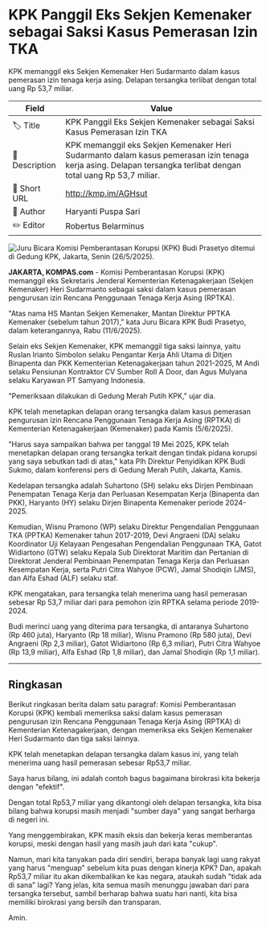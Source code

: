 # KPK Panggil Eks Sekjen Kemenaker sebagai Saksi Kasus Pemerasan Izin TKA

KPK memanggil eks Sekjen Kemenaker Heri Sudarmanto dalam kasus pemerasan izin tenaga kerja asing. Delapan tersangka terlibat dengan total uang Rp 53,7 miliar.

| Field         | Value                                                       |
|---------------|-------------------------------------------------------------|
| 🏷️ Title       | KPK Panggil Eks Sekjen Kemenaker sebagai Saksi Kasus Pemerasan Izin TKA |
| 📝 Description | KPK memanggil eks Sekjen Kemenaker Heri Sudarmanto dalam kasus pemerasan izin tenaga kerja asing. Delapan tersangka terlibat dengan total uang Rp 53,7 miliar. |
| 🔗 Short URL   | http://kmp.im/AGHsut |
| 👤 Author      | Haryanti Puspa Sari |
| ✏️ Editor      | Robertus Belarminus |

![Juru Bicara Komisi Pemberantasan Korupsi (KPK) Budi Prasetyo ditemui di Gedung KPK, Jakarta, Senin (26/5/2025).](https://asset.kompas.com/crops/XgjPYivQwpVEyAeeKIWmNAi8TKc=/278x5:1500x820/750x500/data/photo/2025/05/26/683427528573e.jpg)

**JAKARTA, KOMPAS.com** - Komisi Pemberantasan Korupsi (KPK) memanggil eks Sekretaris Jenderal Kementerian Ketenagakerjaan (Sekjen Kemenaker) Heri Sudarmanto sebagai saksi dalam kasus pemerasan pengurusan izin Rencana Penggunaan Tenaga Kerja Asing (RPTKA).

\"Atas nama HS Mantan Sekjen Kemenaker, Mantan Direktur PPTKA Kemenaker (sebelum tahun 2017),\" kata Juru Bicara KPK Budi Prasetyo, dalam keterangannya, Rabu (11/6/2025).

Selain eks Sekjen Kemenaker, KPK memanggil tiga saksi lainnya, yaitu Ruslan Irianto Simbolon selaku Pengantar Kerja Ahli Utama di Ditjen Binapenta dan PKK Kementerian Ketenagakerjaan tahun 2021-2025, M Andi selaku Pensiunan Kontraktor CV Sumber Roll A Door, dan Agus Mulyana selaku Karyawan PT Samyang Indonesia.

\"Pemeriksaan dilakukan di Gedung Merah Putih KPK,\" ujar dia.

KPK telah menetapkan delapan orang tersangka dalam kasus pemerasan pengurusan izin Rencana Penggunaan Tenaga Kerja Asing (RPTKA) di Kementerian Ketenagakerjaan (Kemenaker) pada Kamis (5/6/2025).

\"Harus saya sampaikan bahwa per tanggal 19 Mei 2025, KPK telah menetapkan delapan orang tersangka terkait dengan tindak pidana korupsi yang saya sebutkan tadi di atas,\" kata Plh Direktur Penyidikan KPK Budi Sukmo, dalam konferensi pers di Gedung Merah Putih, Jakarta, Kamis.

Kedelapan tersangka adalah Suhartono (SH) selaku eks Dirjen Pembinaan Penempatan Tenaga Kerja dan Perluasan Kesempatan Kerja (Binapenta dan PKK), Haryanto (HY) selaku Dirjen Binapenta Kemenaker periode 2024-2025.

Kemudian, Wisnu Pramono (WP) selaku Direktur Pengendalian Penggunaan TKA (PPTKA) Kemenaker tahun 2017-2019, Devi Angraeni (DA) selaku Koordinator Uji Kelayaan Pengesahan Pengendalian Penggunaan TKA, Gatot Widiartono (GTW) selaku Kepala Sub Direktorat Maritim dan Pertanian di Direktorat Jenderal Pembinaan Penempatan Tenaga Kerja dan Perluasan Kesempatan Kerja, serta Putri Citra Wahyoe (PCW), Jamal Shodiqin (JMS), dan Alfa Eshad (ALF) selaku staf.

KPK mengatakan, para tersangka telah menerima uang hasil pemerasan sebesar Rp 53,7 miliar dari para pemohon izin RPTKA selama periode 2019-2024.

Budi merinci uang yang diterima para tersangka, di antaranya Suhartono (Rp 460 juta), Haryanto (Rp 18 miliar), Wisnu Pramono (Rp 580 juta), Devi Angraeni (Rp 2,3 miliar), Gatot Widiartono (Rp 6,3 miliar), Putri Citra Wahyoe (Rp 13,9 miliar), Alfa Eshad (Rp 1,8 miliar), dan Jamal Shodiqin (Rp 1,1 miliar).

---
## Ringkasan

Berikut ringkasan berita dalam satu paragraf: Komisi Pemberantasan Korupsi (KPK) kembali memeriksa saksi dalam kasus pemerasan pengurusan izin Rencana Penggunaan Tenaga Kerja Asing (RPTKA) di Kementerian Ketenagakerjaan, dengan memeriksa eks Sekjen Kemenaker Heri Sudarmanto dan tiga saksi lainnya.

 KPK telah menetapkan delapan tersangka dalam kasus ini, yang telah menerima uang hasil pemerasan sebesar Rp53,7 miliar.



Saya harus bilang, ini adalah contoh bagus bagaimana birokrasi kita bekerja dengan "efektif".

 Dengan total Rp53,7 miliar yang dikantongi oleh delapan tersangka, kita bisa bilang bahwa korupsi masih menjadi "sumber daya" yang sangat berharga di negeri ini.

 Yang menggembirakan, KPK masih eksis dan bekerja keras memberantas korupsi, meski dengan hasil yang masih jauh dari kata "cukup".

 Namun, mari kita tanyakan pada diri sendiri, berapa banyak lagi uang rakyat yang harus "menguap" sebelum kita puas dengan kinerja KPK? Dan, apakah Rp53,7 miliar itu akan dikembalikan ke kas negara, ataukah sudah "tidak ada di sana" lagi? Yang jelas, kita semua masih menunggu jawaban dari para tersangka tersebut, sambil berharap bahwa suatu hari nanti, kita bisa memiliki birokrasi yang bersih dan transparan.

 Amin.
